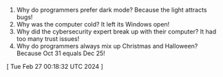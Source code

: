  
1. Why do programmers prefer dark mode? Because the light attracts bugs!
2. Why was the computer cold? It left its Windows open!
3. Why did the cybersecurity expert break up with their computer? It had too many trust issues!
4. Why do programmers always mix up Christmas and Halloween? Because Oct 31 equals Dec 25!
 
[ 
Tue Feb 27 00:18:32 UTC 2024
 ]
